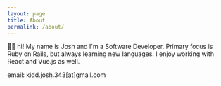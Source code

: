 ```yaml
---
layout: page
title: About
permalink: /about/
---
```


👋🏻 hi! My name is Josh and I'm a Software Developer. Primary focus is Ruby on Rails, but always learning new languages. I enjoy working with React and Vue.js as well.

email: kidd.josh.343[at]gmail.com
